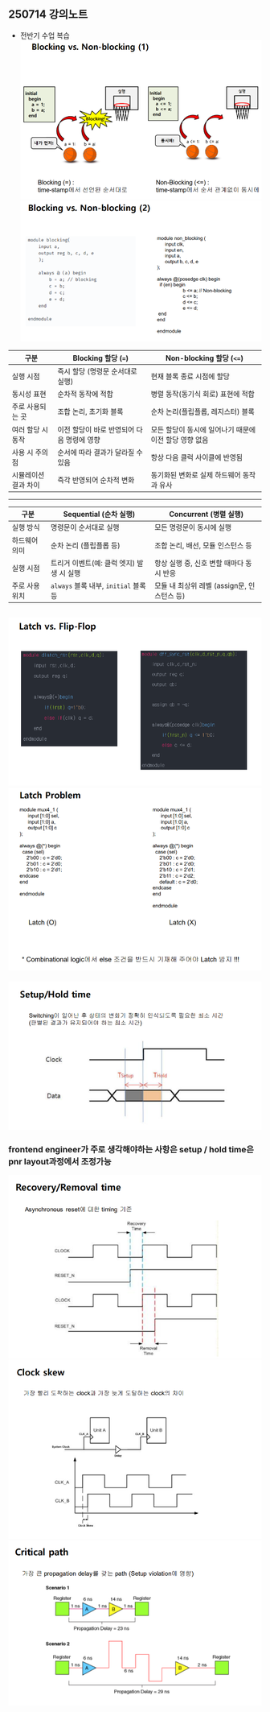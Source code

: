 ## 250714 강의노트
* 전반기 수업 복습
![images_mnist_모델](/images/250714_verilog1.png)
![images_mnist_모델](/images/250714_verilog2.png)


| 구분               | Blocking 할당 (`=`)                    | Non-blocking 할당 (`<=`)                |
|--------------------|--------------------------------------|----------------------------------------|
| 실행 시점          | 즉시 할당 (명령문 순서대로 실행)      | 현재 블록 종료 시점에 할당             |
| 동시성 표현        | 순차적 동작에 적합                    | 병렬 동작(동기식 회로) 표현에 적합     |
| 주로 사용되는 곳   | 조합 논리, 초기화 블록                | 순차 논리(플립플롭, 레지스터) 블록     |
| 여러 할당 시 동작  | 이전 할당이 바로 반영되어 다음 명령에 영향 | 모든 할당이 동시에 일어나기 때문에 이전 할당 영향 없음 |
| 사용 시 주의점     | 순서에 따라 결과가 달라질 수 있음    | 항상 다음 클럭 사이클에 반영됨          |
| 시뮬레이션 결과 차이| 즉각 반영되어 순차적 변화             | 동기화된 변화로 실제 하드웨어 동작과 유사 |

------------------------------------
| 구분          | Sequential (순차 실행)                          | Concurrent (병렬 실행)                       |
|---------------|------------------------------------------------|---------------------------------------------|
| 실행 방식     | 명령문이 순서대로 실행                          | 모든 명령문이 동시에 실행                     |
| 하드웨어 의미| 순차 논리 (플립플롭 등)                         | 조합 논리, 배선, 모듈 인스턴스 등             |
| 실행 시점   | 트리거 이벤트(예: 클럭 엣지) 발생 시 실행        | 항상 실행 중, 신호 변할 때마다 동시 반응       |
| 주로 사용 위치| `always` 블록 내부, `initial` 블록 등          | 모듈 내 최상위 레벨 (assign문, 인스턴스 등)  |


![images_mnist_모델](/images/250714_verilog3.png)
![images_mnist_모델](/images/250714_verilog4.png)
-------------------------------------------
![images_mnist_모델](/images/250714_synthesis1.png)
### frontend engineer가 주로 생각해야하는 사항은 setup / hold time은 pnr layout과정에서 조정가능
![images_mnist_모델](/images/250714_synthesis4.png)
![images_mnist_모델](/images/250714_synthesis2.png)
![images_mnist_모델](/images/250714_synthesis3.png)
